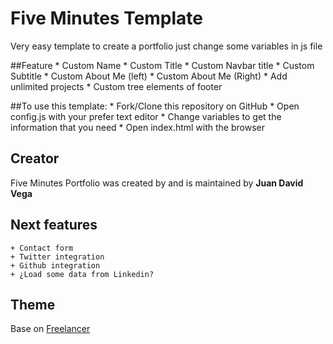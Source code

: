 Five Minutes Template
===========

Very easy template to create a portfolio just change some variables in js file

##Feature
    * Custom Name
    * Custom Title
    * Custom Navbar title
    * Custom Subtitle
    * Custom About Me (left)
    * Custom About Me (Right)
    * Add unlimited projects
    * Custom tree elements of footer

##To use this template:
    * Fork/Clone this repository on GitHub
    * Open config.js with your prefer text editor
    * Change variables to get the information that you need
    * Open index.html with the browser

## Creator

Five Minutes Portfolio was created by and is maintained by **Juan David Vega**

## Next features
    + Contact form
    + Twitter integration
    + Github integration
    + ¿Load some data from Linkedin?

## Theme
Base on [Freelancer](http://startbootstrap.com/template-overviews/freelancer/)

